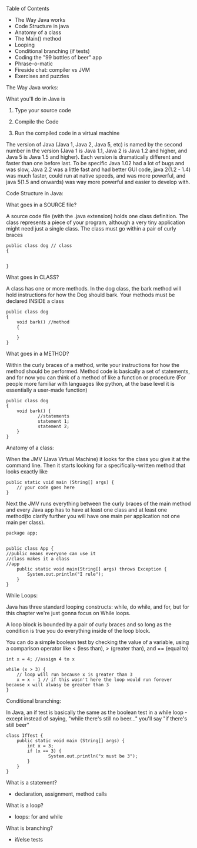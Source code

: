 Table of Contents 

- The Way Java works
- Code Structure in java
- Anatomy of a class
- The Main() method
- Looping
- Conditional branching (if tests)
- Coding the "99 bottles of beer" app
- Phrase-o-matic
- Fireside chat: compiler vs JVM
- Exercises and puzzles

The Way Java works:

What you'll do in Java is  

1) Type your source code

2) Compile the Code 

3) Run the compiled code in a virtual machine 

The version of Java (Java 1, Java 2, Java 5, etc) is named by the second number in the version (Java 1 is Java 1.1, Java 2 is Java 1.2 and higher, and Java 5 is Java 1.5 and higher). Each version is dramatically different and faster than one before last. To be specific Java 1.02 had a lot of bugs and was slow, Java 2.2 was a little fast and had better GUI code, java 2(1.2 - 1.4) was much faster, could run at native speeds, and was more powerful, and java 5(1.5 and onwards) was way more powerful and easier to develop with.

Code Structure in Java:

What goes in a SOURCE file?

A source code file (with the .java extension) holds one class definition. The class represents a piece of your program, although a very tiny application might need just a single class. The class must go within a pair of curly braces 

    public class dog // class
    {
    
    
    }

What goes in CLASS?

A class has one or more methods. In the dog class, the bark method will hold instructions for how the Dog should bark. Your methods must be declared INSIDE a class 

    public class dog 
    {
    	void bark() //method
    	{
    
    	}
    }

What goes in a METHOD?

 Within the curly braces of a method, write your instructions for how the method should be performed. Method code is basically a set of statements, and for now you can think of a method of like a function or procedure (For people more familiar with languages like python, at the base level it is essentially a user-made function) 

    public class dog
    {
    	void bark() {
    			//statements
    			statement 1;
    			statement 2;
    	}
    }

Anatomy of a class:

When the JMV (Java Virtual Machine) it looks for the class you give it at the command line. Then it starts looking for a specifically-written method that looks exactly like 

    public static void main (String[] args) {
    	// your code goes here
    }

Next the JMV runs everything between the curly braces of the main method and every Java app has to have at least one class and at least one method(to clarify further you will have one main per application not one main per class).

    package app;
    
    
    public class App {
    //public means everyone can use it 
    //class makes it a class
    //app 
        public static void main(String[] args) throws Exception {
            System.out.println("I rule");
        }
    }

While Loops:

Java has three standard looping constructs: while, do while, and for, but for this chapter we're just gonna focus on While loops. 

A loop block is bounded by a pair of curly braces and so long as the condition is true you do everything inside of the loop  block. 

You can do a simple boolean test by checking the value of a variable, using a comparison operator like < (less than), > (greater than), and == (equal to)

    int x = 4; //assign 4 to x
    
    while (x > 3) {
    	// loop will run because x is greater than 3 
    	x = x - 1 // if this wasn't here the loop would run forever because x will alwasy be greater than 3
    }

Conditional branching: 

In Java, an if test is basically the same as the boolean test in a while loop - except instead of saying, "while there's still no beer..." you'll say "if there's still beer"

    class IfTest {
    	public static void main (String[] args) {
    		int x = 3;
    		if (x == 3) {
    				System.out.println("x must be 3");
    		}
    	}
    }

What is a statement? 

- declaration, assignment, method calls

What is a loop?

- loops: for and while

What is branching? 

- if/else tests